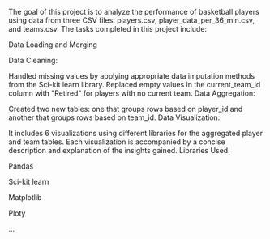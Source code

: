 The goal of this project is to analyze the performance of basketball players using data from three CSV files: players.csv, player_data_per_36_min.csv, and teams.csv. The tasks completed in this project include:

Data Loading and Merging

Data Cleaning:

Handled missing values by applying appropriate data imputation methods from the Sci-kit learn library.
Replaced empty values in the current_team_id column with "Retired" for players with no current team.
Data Aggregation:

Created two new tables: one that groups rows based on player_id and another that groups rows based on team_id.
Data Visualization:

It includes 6 visualizations using different libraries for the aggregated player and team tables.
Each visualization is accompanied by a concise description and explanation of the insights gained.
Libraries Used:

Pandas

Sci-kit learn

Matplotlib

Ploty

...

